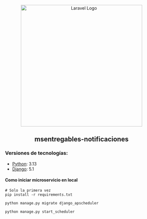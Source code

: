 <p align="center">
    <a href="https://docs.djangoproject.com/es/5.1/topics/" target="_blank">
        <img src="https://www.djangoproject.com/m/img/logos/django-logo-negative.svg" width="400" alt="Laravel Logo">
    </a>
</p>
<h2 align="center">msentregables-notificaciones</h2>

### Versiones de tecnologías:

- [Python](https://www.python.org/downloads/release/python-3131/): 3.13
- [Django](https://docs.djangoproject.com/es/5.1/topics/install/): 5.1

#### Como iniciar microservicio en local

```shell
# Solo la primera vez
pip install -r requirements.txt

python manage.py migrate django_apscheduler
```

```shell
python manage.py start_scheduler
```
